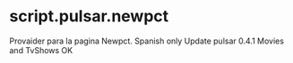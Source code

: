 script.pulsar.newpct
====================
Provaider para la pagina Newpct. Spanish only
Update pulsar 0.4.1 
Movies and TvShows OK
